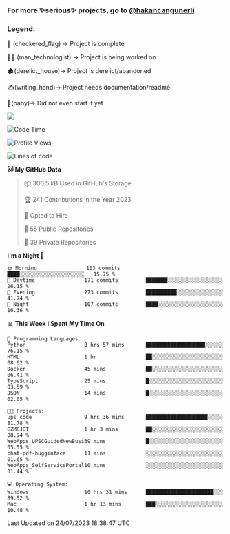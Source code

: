 ### For more ✨serious✨ projects, go to [@hakancangunerli](https://github.com/hakancangunerli)


### Legend:


🏁 (checkered_flag) -> Project is complete

👨‍💻 (man_technologist)   -> Project is being worked on

🏚️(derelict_house)-> Project is derelict/abandoned

✍️(writing_hand)-> Project needs documentation/readme

👶(baby)-> Did not even start it yet

![](https://github-readme-stats.vercel.app/api/top-langs/?username=hakancangunerli&layout=compact&hide=tex,html,shell,CSS,Ruby,Makefile,EmberScript,MATLAB,C&langs_count=6&exclude_repo=2015-csharp,gt_code,gsu_code,uga_code,uga_robotics)

<!--START_SECTION:waka-->
![Code Time](http://img.shields.io/badge/Code%20Time-463%20hrs%2058%20mins-blue)

![Profile Views](http://img.shields.io/badge/Profile%20Views-35-blue)

![Lines of code](https://img.shields.io/badge/From%20Hello%20World%20I%27ve%20Written-3.1%20million%20lines%20of%20code-blue)

**🐱 My GitHub Data** 

> 📦 306.5 kB Used in GitHub's Storage 
 > 
> 🏆 241 Contributions in the Year 2023
 > 
> 💼 Opted to Hire
 > 
> 📜 55 Public Repositories 
 > 
> 🔑 39 Private Repositories 
 > 
**I'm a Night 🦉** 

```text
🌞 Morning                103 commits         ████░░░░░░░░░░░░░░░░░░░░░   15.75 % 
🌆 Daytime                171 commits         ███████░░░░░░░░░░░░░░░░░░   26.15 % 
🌃 Evening                273 commits         ██████████░░░░░░░░░░░░░░░   41.74 % 
🌙 Night                  107 commits         ████░░░░░░░░░░░░░░░░░░░░░   16.36 % 
```


📊 **This Week I Spent My Time On** 

```text
💬 Programming Languages: 
Python                   8 hrs 57 mins       ███████████████████░░░░░░   76.15 % 
HTML                     1 hr                ██░░░░░░░░░░░░░░░░░░░░░░░   08.62 % 
Docker                   45 mins             ██░░░░░░░░░░░░░░░░░░░░░░░   06.41 % 
TypeScript               25 mins             █░░░░░░░░░░░░░░░░░░░░░░░░   03.59 % 
JSON                     14 mins             █░░░░░░░░░░░░░░░░░░░░░░░░   02.05 % 

🐱‍💻 Projects: 
ups_code                 9 hrs 36 mins       ████████████████████░░░░░   81.78 % 
GZM8JQT                  1 hr 3 mins         ██░░░░░░░░░░░░░░░░░░░░░░░   08.94 % 
WebApps_UPSCGuidedNewBusi39 mins             █░░░░░░░░░░░░░░░░░░░░░░░░   05.55 % 
chat-pdf-hugginface      11 mins             ░░░░░░░░░░░░░░░░░░░░░░░░░   01.65 % 
WebApps_SelfServicePortal10 mins             ░░░░░░░░░░░░░░░░░░░░░░░░░   01.44 % 

💻 Operating System: 
Windows                  10 hrs 31 mins      ██████████████████████░░░   89.52 % 
Mac                      1 hr 13 mins        ███░░░░░░░░░░░░░░░░░░░░░░   10.48 % 
```


 Last Updated on 24/07/2023 18:38:47 UTC
<!--END_SECTION:waka-->


